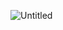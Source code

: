 ![Untitled](https://prod-files-secure.s3.us-west-2.amazonaws.com/8ba35e24-c530-46a9-8304-2be9d5d6d511/6a200125-d941-40c6-8c58-4a21a971ad8c/Untitled.png)
